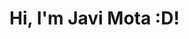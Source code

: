# Hi, I'm Javi Mota :D!

<!--
**javimlopez/javimlopez** is a ✨ _special_ ✨ repository because its `README.md` (this file) appears on your GitHub profile.

- 🔭 Right now, I am studying Software Engineering at the University of Malaga through the SICUE Programme with the University of Almeria, which is my university.
- 🌱 I’m currently learning Functional Programming through the Haskell Language and the use of Data Structures such as trees, graphs, sets, lists... both in Haskell and Java.
- 👯 In addition, I am learning different project management techniques such as agile methodologies like Scrum, Kanban and the PMBOK standard through an online shop software project using Wordpress.
